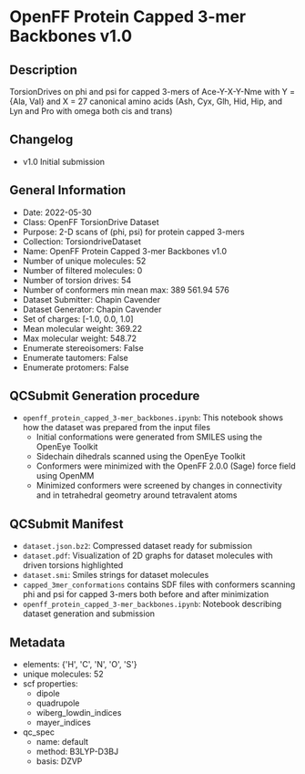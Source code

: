 # OpenFF Protein Capped 3-mer Backbones v1.0

## Description

TorsionDrives on phi and psi for capped 3-mers of Ace-Y-X-Y-Nme with Y = {Ala, Val} and X = 27 canonical amino acids (Ash, Cyx, Glh, Hid, Hip, and Lyn and Pro with omega both cis and trans)

## Changelog

- v1.0 Initial submission

## General Information

- Date: 2022-05-30
- Class: OpenFF TorsionDrive Dataset
- Purpose: 2-D scans of (phi, psi) for protein capped 3-mers
- Collection: TorsiondriveDataset
- Name: OpenFF Protein Capped 3-mer Backbones v1.0
- Number of unique molecules: 52
- Number of filtered molecules: 0
- Number of torsion drives: 54
- Number of conformers min mean max: 389 561.94 576
- Dataset Submitter: Chapin Cavender
- Dataset Generator: Chapin Cavender
- Set of charges: [-1.0, 0.0, 1.0]
- Mean molecular weight: 369.22
- Max molecular weight: 548.72
- Enumerate stereoisomers: False
- Enumerate tautomers: False
- Enumerate protomers: False

## QCSubmit Generation procedure

- `openff_protein_capped_3-mer_backbones.ipynb`: This notebook shows how the dataset was prepared from the input files
    - Initial conformations were generated from SMILES using the OpenEye Toolkit
    - Sidechain dihedrals scanned using the OpenEye Toolkit
    - Conformers were minimized with the OpenFF 2.0.0 (Sage) force field using OpenMM
    - Minimized conformers were screened by changes in connectivity and in tetrahedral geometry around tetravalent atoms

## QCSubmit Manifest

- `dataset.json.bz2`: Compressed dataset ready for submission
- `dataset.pdf`: Visualization of 2D graphs for dataset molecules with driven torsions highlighted
- `dataset.smi`: Smiles strings for dataset molecules
- `capped_3mer_conformations` contains SDF files with conformers scanning phi and psi for capped 3-mers both before and after minimization
- `openff_protein_capped_3-mer_backbones.ipynb`: Notebook describing dataset generation and submission

## Metadata

- elements: {'H', 'C', 'N', 'O', 'S'}
- unique molecules: 52
- scf properties:
    - dipole
    - quadrupole
    - wiberg_lowdin_indices
    - mayer_indices
- qc_spec
    - name: default
    - method: B3LYP-D3BJ
    - basis: DZVP

